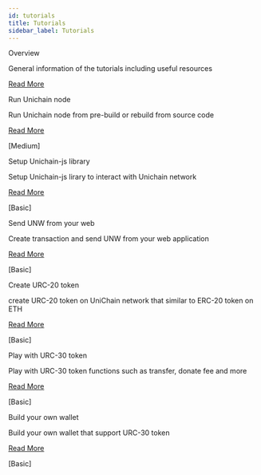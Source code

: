 ```yaml
---
id: tutorials
title: Tutorials
sidebar_label: Tutorials
---
```


<div class="main-container">
  <div class="cards">
    <div class="card card-1">
      <p class="card__title">Overview</p>
      <p class="card__content">General information of the tutorials including useful resources</p>
      <p class="card__apply">
        <a class="card__link" href="./tutorial-000" target="_blank">Read More <i class="fas fa-arrow-right"></i></a>
      </p>
    </div>
    <div class="card card-1">
      <p class="card__title">Run Unichain node</p>
      <p class="card__content">Run Unichain node from pre-build or rebuild from source code</p>
      <p class="card__apply">
        <a class="card__link" href="./tutorial-001" target="_blank">Read More <i class="fas fa-arrow-right"></i></a>
      </p>
      <p class="card__tag">[Medium]</p>
    </div>
    <div class="card card-1">
      <p class="card__title">Setup Unichain-js library</p>
      <p class="card__content">Setup Unichain-js lirary to interact with Unichain network</p>
      <p class="card__apply">
        <a class="card__link" href="./tutorial-002" target="_blank">Read More <i class="fas fa-arrow-right"></i></a>
      </p>
      <p class="card__tag">[Basic]</p>
    </div>
    <div class="card card-1">
      <p class="card__title">Send UNW from your web</p>
      <p class="card__content">Create transaction and send UNW from your web application</p>
      <p class="card__apply">
        <a class="card__link" href="./tutorial-003" target="_blank">Read More <i class="fas fa-arrow-right"></i></a>
      </p>
      <p class="card__tag">[Basic]</p>
    </div>
    <div class="card card-1">
      <p class="card__title">Create URC-20 token</p>
      <p class="card__content">create URC-20 token on UniChain network that similar to ERC-20 token on ETH</p>
      <p class="card__apply">
        <a class="card__link" href="./tutorial-004" target="_blank">Read More <i class="fas fa-arrow-right"></i></a>
      </p>
      <p class="card__tag">[Basic]</p>
    </div>
    <div class="card card-1">
      <p class="card__title">Play with URC-30 token</p>
      <p class="card__content">Play with URC-30 token functions such as transfer, donate fee and more</p>
      <p class="card__apply">
        <a class="card__link" href="./tutorial-005" target="_blank">Read More <i class="fas fa-arrow-right"></i></a>
      </p>
      <p class="card__tag">[Basic]</p>
    </div>
    <div class="card card-1">
      <p class="card__title">Build your own wallet</p>
      <p class="card__content">Build your own wallet that support URC-30 token</p>
      <p class="card__apply">
        <a class="card__link" href="./tutorial-006" target="_blank">Read More <i class="fas fa-arrow-right"></i></a>
      </p>
      <p class="card__tag">[Basic]</p>
    </div>
  </div>
</div>